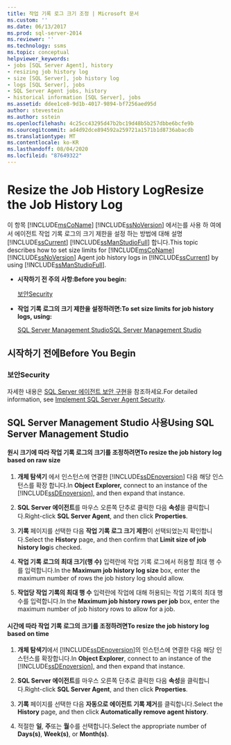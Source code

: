 ```yaml
---
title: 작업 기록 로그 크기 조정 | Microsoft 문서
ms.custom: ''
ms.date: 06/13/2017
ms.prod: sql-server-2014
ms.reviewer: ''
ms.technology: ssms
ms.topic: conceptual
helpviewer_keywords:
- jobs [SQL Server Agent], history
- resizing job history log
- size [SQL Server], job history log
- logs [SQL Server], jobs
- SQL Server Agent jobs, history
- historical information [SQL Server], jobs
ms.assetid: ddee1ce8-9d1b-4017-9894-bf7256aed95d
author: stevestein
ms.author: sstein
ms.openlocfilehash: 4c25cc43295d47b2bc19d48b5b257dbbe6bcfe9b
ms.sourcegitcommit: ad4d92dce894592a259721a1571b1d8736abacdb
ms.translationtype: MT
ms.contentlocale: ko-KR
ms.lasthandoff: 08/04/2020
ms.locfileid: "87649322"
---
```

# <a name="resize-the-job-history-log"></a><span data-ttu-id="db339-102">Resize the Job History Log</span><span class="sxs-lookup"><span data-stu-id="db339-102">Resize the Job History Log</span></span>
  <span data-ttu-id="db339-103">이 항목 [!INCLUDE[msCoName](../../includes/msconame-md.md)] [!INCLUDE[ssNoVersion](../../includes/ssnoversion-md.md)] 에서는를 사용 하 여에서 에이전트 작업 기록 로그의 크기 제한을 설정 하는 방법에 대해 설명 [!INCLUDE[ssCurrent](../../includes/sscurrent-md.md)] [!INCLUDE[ssManStudioFull](../../includes/ssmanstudiofull-md.md)] 합니다.</span><span class="sxs-lookup"><span data-stu-id="db339-103">This topic describes how to set size limits for [!INCLUDE[msCoName](../../includes/msconame-md.md)] [!INCLUDE[ssNoVersion](../../includes/ssnoversion-md.md)] Agent job history logs in [!INCLUDE[ssCurrent](../../includes/sscurrent-md.md)] by using [!INCLUDE[ssManStudioFull](../../includes/ssmanstudiofull-md.md)].</span></span>  
  
-   <span data-ttu-id="db339-104">**시작하기 전 주의 사항:**</span><span class="sxs-lookup"><span data-stu-id="db339-104">**Before you begin:**</span></span>  
  
     [<span data-ttu-id="db339-105">보안</span><span class="sxs-lookup"><span data-stu-id="db339-105">Security</span></span>](#Security)  
  
-   <span data-ttu-id="db339-106">**작업 기록 로그의 크기 제한을 설정하려면:**</span><span class="sxs-lookup"><span data-stu-id="db339-106">**To set size limits for job history logs, using:**</span></span>  
  
     [<span data-ttu-id="db339-107">SQL Server Management Studio</span><span class="sxs-lookup"><span data-stu-id="db339-107">SQL Server Management Studio</span></span>](#SSMS)  
  
##  <a name="before-you-begin"></a><a name="BeforeYouBegin"></a> <span data-ttu-id="db339-108">시작하기 전에</span><span class="sxs-lookup"><span data-stu-id="db339-108">Before You Begin</span></span>  
  
###  <a name="security"></a><a name="Security"></a> <span data-ttu-id="db339-109">보안</span><span class="sxs-lookup"><span data-stu-id="db339-109">Security</span></span>  
 <span data-ttu-id="db339-110">자세한 내용은 [SQL Server 에이전트 보안 구현](implement-sql-server-agent-security.md)을 참조하세요.</span><span class="sxs-lookup"><span data-stu-id="db339-110">For detailed information, see [Implement SQL Server Agent Security](implement-sql-server-agent-security.md).</span></span>  
  
##  <a name="using-sql-server-management-studio"></a><a name="SSMS"></a> <span data-ttu-id="db339-111">SQL Server Management Studio 사용</span><span class="sxs-lookup"><span data-stu-id="db339-111">Using SQL Server Management Studio</span></span>  
  
#### <a name="to-resize-the-job-history-log-based-on-raw-size"></a><span data-ttu-id="db339-112">원시 크기에 따라 작업 기록 로그의 크기를 조정하려면</span><span class="sxs-lookup"><span data-stu-id="db339-112">To resize the job history log based on raw size</span></span>  
  
1.  <span data-ttu-id="db339-113">**개체 탐색기** 에서 인스턴스에 연결한 [!INCLUDE[ssDEnoversion](../../includes/ssdenoversion-md.md)] 다음 해당 인스턴스를 확장 합니다.</span><span class="sxs-lookup"><span data-stu-id="db339-113">In **Object Explorer,** connect to an instance of the [!INCLUDE[ssDEnoversion](../../includes/ssdenoversion-md.md)], and then expand that instance.</span></span>  
  
2.  <span data-ttu-id="db339-114">**SQL Server 에이전트**를 마우스 오른쪽 단추로 클릭한 다음 **속성**을 클릭합니다.</span><span class="sxs-lookup"><span data-stu-id="db339-114">Right-click **SQL Server Agent**, and then click **Properties**.</span></span>  
  
3.  <span data-ttu-id="db339-115">**기록** 페이지를 선택한 다음 **작업 기록 로그 크기 제한**이 선택되었는지 확인합니다.</span><span class="sxs-lookup"><span data-stu-id="db339-115">Select the **History** page, and then confirm that **Limit size of job history log**is checked.</span></span>  
  
4.  <span data-ttu-id="db339-116">**작업 기록 로그의 최대 크기(행 수)** 입력란에 작업 기록 로그에서 허용할 최대 행 수를 입력합니다.</span><span class="sxs-lookup"><span data-stu-id="db339-116">In the **Maximum job history log size** box, enter the maximum number of rows the job history log should allow.</span></span>  
  
5.  <span data-ttu-id="db339-117">**작업당 작업 기록의 최대 행 수** 입력란에 작업에 대해 허용되는 작업 기록의 최대 행 수를 입력합니다.</span><span class="sxs-lookup"><span data-stu-id="db339-117">In the **Maximum job history rows per job** box, enter the maximum number of job history rows to allow for a job.</span></span>  
  
#### <a name="to-resize-the-job-history-log-based-on-time"></a><span data-ttu-id="db339-118">시간에 따라 작업 기록 로그의 크기를 조정하려면</span><span class="sxs-lookup"><span data-stu-id="db339-118">To resize the job history log based on time</span></span>  
  
1.  <span data-ttu-id="db339-119">**개체 탐색기**에서 [!INCLUDE[ssDEnoversion](../../includes/ssdenoversion-md.md)]의 인스턴스에 연결한 다음 해당 인스턴스를 확장합니다.</span><span class="sxs-lookup"><span data-stu-id="db339-119">In **Object Explorer**, connect to an instance of the [!INCLUDE[ssDEnoversion](../../includes/ssdenoversion-md.md)], and then expand that instance.</span></span>  
  
2.  <span data-ttu-id="db339-120">**SQL Server 에이전트**를 마우스 오른쪽 단추로 클릭한 다음 **속성**을 클릭합니다.</span><span class="sxs-lookup"><span data-stu-id="db339-120">Right-click **SQL Server Agent**, and then click **Properties**.</span></span>  
  
3.  <span data-ttu-id="db339-121">**기록** 페이지를 선택한 다음 **자동으로 에이전트 기록 제거**를 클릭합니다.</span><span class="sxs-lookup"><span data-stu-id="db339-121">Select the **History** page, and then click **Automatically remove agent history**.</span></span>  
  
4.  <span data-ttu-id="db339-122">적절한 **일**, **주**또는 **월**수를 선택합니다.</span><span class="sxs-lookup"><span data-stu-id="db339-122">Select the appropriate number of **Days(s)**, **Week(s)**, or **Month(s)**.</span></span>  
  
  
